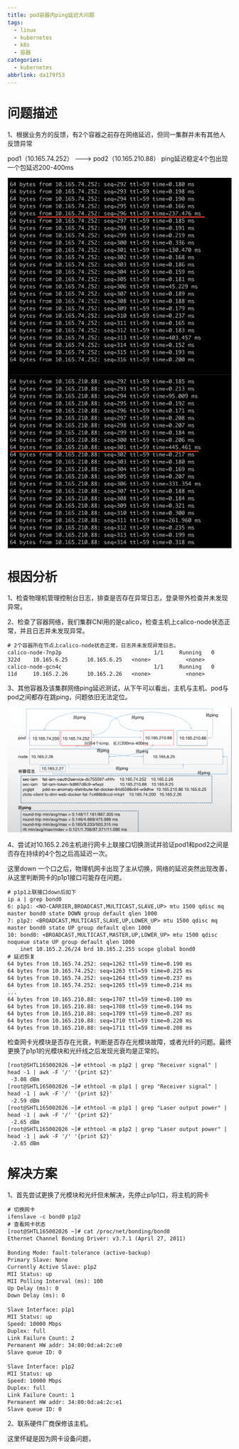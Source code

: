 ```yaml
---
title: pod容器内ping延迟大问题
tags:
  - linux
  - kubernetes
  - k8s
  - 容器
categories:
  - kubernetes
abbrlink: da179f53
---
```

# 问题描述

1、根据业务方的反馈，有2个容器之前存在网络延迟，但同一集群并未有其他人反馈异常

pod1（10.165.74.252） ---> pod2（10.165.210.88） ping延迟稳定4个包出现一个包延迟200-400ms

![1687840745062](pod容器内ping延迟大问题/1687840745062.png)

# 根因分析

1、检查物理机管理控制台日志，排查是否存在异常日志，登录带外检查并未发现异常。

2、检查了容器网络，我们集群CNI用的是calico，检查主机上calico-node状态正常，并且日志并未发现异常。

```
# 2个容器所在节点上calico-node状态正常，日志并未发现异常日志。
calico-node-7np2p                             1/1     Running   0          322d    10.165.6.25      10.165.6.25   <none>           <none>
calico-node-gcn4c                             1/1     Running   0          11d     10.165.2.26      10.165.2.26   <none>           <none>
```

3、其他容器及该集群网络ping延迟测试，从下午可以看出，主机与主机、pod与pod之间都存在跳ping，问题依旧无法定位。

![1687844409482](pod容器内ping延迟大问题/1687844409482.png)

4、尝试对10.165.2.26主机进行网卡上联接口切换测试并验证pod1和pod2之间是否存在持续的4个包之后高延迟一次。

这里down 一个口之后，物理机网卡出现了主从切换，网络的延迟突然出现改善，从这里判断网卡的p1p1接口可能存在问题。

```
# p1p1上联接口down后如下
ip a | grep bond0
6: p1p1: <NO-CARRIER,BROADCAST,MULTICAST,SLAVE,UP> mtu 1500 qdisc mq master bond0 state DOWN group default qlen 1000
7: p1p2: <BROADCAST,MULTICAST,SLAVE,UP,LOWER_UP> mtu 1500 qdisc mq master bond0 state UP group default qlen 1000
10: bond0: <BROADCAST,MULTICAST,MASTER,UP,LOWER_UP> mtu 1500 qdisc noqueue state UP group default qlen 1000
    inet 10.165.2.26/24 brd 10.165.2.255 scope global bond0
# 延迟恢复
64 bytes from 10.165.74.252: seq=1262 ttl=59 time=0.190 ms
64 bytes from 10.165.74.252: seq=1263 ttl=59 time=0.225 ms
64 bytes from 10.165.74.252: seq=1264 ttl=59 time=0.237 ms
64 bytes from 10.165.74.252: seq=1265 ttl=59 time=0.214 ms
...
64 bytes from 10.165.210.88: seq=1707 ttl=59 time=0.180 ms
64 bytes from 10.165.210.88: seq=1708 ttl=59 time=0.194 ms
64 bytes from 10.165.210.88: seq=1709 ttl=59 time=0.207 ms
64 bytes from 10.165.210.88: seq=1710 ttl=59 time=0.220 ms
64 bytes from 10.165.210.88: seq=1711 ttl=59 time=0.208 ms

```

检查网卡光模块是否存在光衰，判断是否存在光模块故障，或者光纤的问题。最终更换了p1p1的光模块和光纤线之后发现光衰均是正常的。

```
[root@SHTL165002026 ~]# ethtool -m p1p2 | grep "Receiver signal" |  head -1 | awk -F '/' '{print $2}'
 -3.08 dBm
[root@SHTL165002026 ~]# ethtool -m p1p1 | grep "Receiver signal" |  head -1 | awk -F '/' '{print $2}'
 -2.59 dBm
[root@SHTL165002026 ~]# ethtool -m p1p1 | grep "Laser output power" |  head -1 | awk -F '/' '{print $2}'
 -2.65 dBm
[root@SHTL165002026 ~]# ethtool -m p1p2 | grep "Laser output power" |  head -1 | awk -F '/' '{print $2}'
 -2.65 dBm
```

# 解决方案

1、首先尝试更换了光模块和光纤但未解决，先停止p1p1口，将主机的网卡

```
# 切换网卡
ifenslave -c bond0 p1p2
# 查看网卡状态
[root@SHTL165002026 ~]# cat /proc/net/bonding/bond0
Ethernet Channel Bonding Driver: v3.7.1 (April 27, 2011)

Bonding Mode: fault-tolerance (active-backup)
Primary Slave: None
Currently Active Slave: p1p2
MII Status: up
MII Polling Interval (ms): 100
Up Delay (ms): 0
Down Delay (ms): 0

Slave Interface: p1p1
MII Status: up
Speed: 10000 Mbps
Duplex: full
Link Failure Count: 2
Permanent HW addr: 34:80:0d:a4:2c:e0
Slave queue ID: 0

Slave Interface: p1p2
MII Status: up
Speed: 10000 Mbps
Duplex: full
Link Failure Count: 1
Permanent HW addr: 34:80:0d:a4:2c:e1
Slave queue ID: 0
```

2、联系硬件厂商保修该主机。

这里怀疑是因为网卡设备问题，
